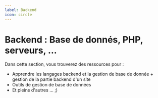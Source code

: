 ```yaml
---
label: Backend
icon: circle
---
```

# Backend : Base de donnés, PHP, serveurs, ...

Dans cette section, vous trouverez des ressources pour : 
- Apprendre les langages backend et la gestion de base de donnée + gestion de la partie backend d'un site 
- Outils de gestion de base de données
- Et pleins d'autres ... ;) 
